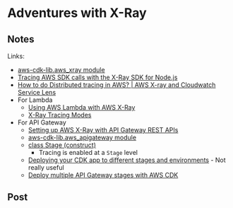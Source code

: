 # Adventures with X-Ray

## Notes

Links:

- [aws-cdk-lib.aws_xray module](https://docs.aws.amazon.com/cdk/api/v2/docs/aws-cdk-lib.aws_xray-readme.html)
- [Tracing AWS SDK calls with the X-Ray SDK for Node.js](https://docs.aws.amazon.com/xray/latest/devguide/xray-sdk-nodejs-awssdkclients.html)
- [How to do Distributed tracing in AWS? | AWS X-ray and Cloudwatch Service Lens](https://www.youtube.com/watch?v=OOScvywKj9s)
- For Lambda
  - [Using AWS Lambda with AWS X-Ray](https://docs.aws.amazon.com/lambda/latest/dg/services-xray.html)
  - [X-Ray Tracing Modes](https://docs.aws.amazon.com/lambda/latest/dg/API_TracingConfig.html)
- For API Gateway
  - [Setting up AWS X-Ray with API Gateway REST APIs](https://docs.aws.amazon.com/apigateway/latest/developerguide/apigateway-enabling-xray.html)
  - [aws-cdk-lib.aws_apigateway module](https://docs.aws.amazon.com/cdk/api/v2/docs/aws-cdk-lib.aws_apigateway-readme.html)
  - [class Stage (construct)](https://docs.aws.amazon.com/cdk/api/v2/docs/aws-cdk-lib.aws_apigateway.Stage.html)
    - Tracing is enabled at a `Stage` level
  - [Deploying your CDK app to different stages and environments](https://taimos.de/blog/deploying-your-cdk-app-to-different-stages-and-environments) - Not really useful
  - [Deploy multiple API Gateway stages with AWS CDK](https://stackoverflow.com/questions/62449187/deploy-multiple-api-gateway-stages-with-aws-cdk)

## Post
